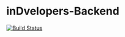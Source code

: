# inDvelopers-Backend
[![Build Status](https://travis-ci.com/alvalfric/inDvelopers-Backend.svg?branch=main)](https://travis-ci.com/github/alvalfric/inDvelopers-Backend)
